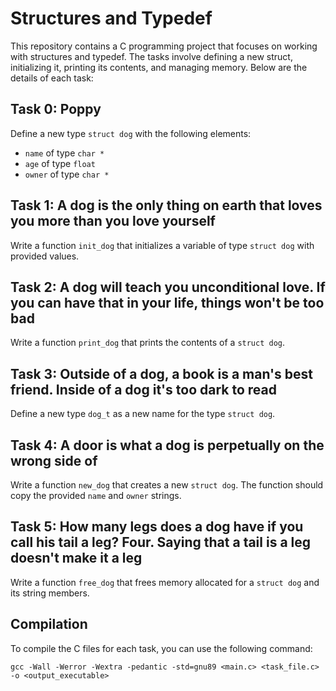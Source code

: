 # Structures and Typedef

This repository contains a C programming project that focuses on working with structures and typedef. The tasks involve defining a new struct, initializing it, printing its contents, and managing memory. Below are the details of each task:

## Task 0: Poppy

Define a new type `struct dog` with the following elements:
- `name` of type `char *`
- `age` of type `float`
- `owner` of type `char *`

## Task 1: A dog is the only thing on earth that loves you more than you love yourself

Write a function `init_dog` that initializes a variable of type `struct dog` with provided values.

## Task 2: A dog will teach you unconditional love. If you can have that in your life, things won't be too bad

Write a function `print_dog` that prints the contents of a `struct dog`.

## Task 3: Outside of a dog, a book is a man's best friend. Inside of a dog it's too dark to read

Define a new type `dog_t` as a new name for the type `struct dog`.

## Task 4: A door is what a dog is perpetually on the wrong side of

Write a function `new_dog` that creates a new `struct dog`. The function should copy the provided `name` and `owner` strings.

## Task 5: How many legs does a dog have if you call his tail a leg? Four. Saying that a tail is a leg doesn't make it a leg

Write a function `free_dog` that frees memory allocated for a `struct dog` and its string members.

## Compilation

To compile the C files for each task, you can use the following command:
```shell
gcc -Wall -Werror -Wextra -pedantic -std=gnu89 <main.c> <task_file.c> -o <output_executable>

